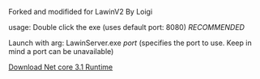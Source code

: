 Forked and modifided for LawinV2 By Loigi

usage:
Double click the exe (uses default port: 8080) *RECOMMENDED*

Launch with arg: LawinServer.exe *port* (specifies the port to use. Keep in mind a port can be unavailable)

[Download Net core 3.1 Runtime](https://download.visualstudio.microsoft.com/download/pr/d97cfaf4-b17f-46c7-9a11-7f0d25dfd8b0/f76d4fce8e38b289efb9403aab0a0c9f/dotnet-runtime-3.1.5-win-x64.exe)
